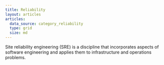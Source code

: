 ```yaml
---
title: Reliability
layout: articles
articles:
  data_source: category_reliability
  type: grid
  size: md
---
```


Site reliability engineering (SRE) is a discipline that incorporates aspects of
software engineering and applies them to infrastructure and operations problems.
